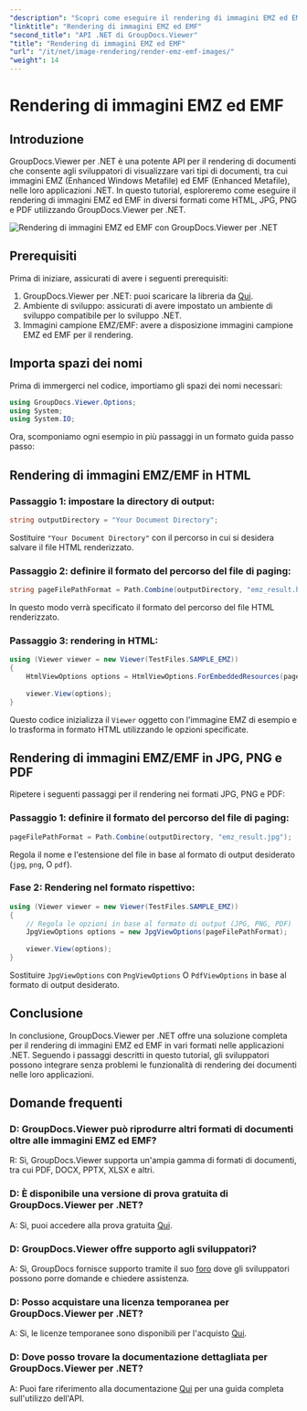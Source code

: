 ```yaml
---
"description": "Scopri come eseguire il rendering di immagini EMZ ed EMF in vari formati utilizzando GroupDocs.Viewer per .NET. Tutorial semplice da seguire per sviluppatori."
"linktitle": "Rendering di immagini EMZ ed EMF"
"second_title": "API .NET di GroupDocs.Viewer"
"title": "Rendering di immagini EMZ ed EMF"
"url": "/it/net/image-rendering/render-emz-emf-images/"
"weight": 14
---
```


# Rendering di immagini EMZ ed EMF

## Introduzione

GroupDocs.Viewer per .NET è una potente API per il rendering di documenti che consente agli sviluppatori di visualizzare vari tipi di documenti, tra cui immagini EMZ (Enhanced Windows Metafile) ed EMF (Enhanced Metafile), nelle loro applicazioni .NET. In questo tutorial, esploreremo come eseguire il rendering di immagini EMZ ed EMF in diversi formati come HTML, JPG, PNG e PDF utilizzando GroupDocs.Viewer per .NET.

![Rendering di immagini EMZ ed EMF con GroupDocs.Viewer per .NET](/viewer/image-rendering/render-emz-and-emf-images.png)

## Prerequisiti

Prima di iniziare, assicurati di avere i seguenti prerequisiti:

1. GroupDocs.Viewer per .NET: puoi scaricare la libreria da [Qui](https://releases.groupdocs.com/viewer/net/).
2. Ambiente di sviluppo: assicurati di avere impostato un ambiente di sviluppo compatibile per lo sviluppo .NET.
3. Immagini campione EMZ/EMF: avere a disposizione immagini campione EMZ ed EMF per il rendering.

## Importa spazi dei nomi

Prima di immergerci nel codice, importiamo gli spazi dei nomi necessari:

```csharp
using GroupDocs.Viewer.Options;
using System;
using System.IO;
```

Ora, scomponiamo ogni esempio in più passaggi in un formato guida passo passo:

## Rendering di immagini EMZ/EMF in HTML

### Passaggio 1: impostare la directory di output:
```csharp
string outputDirectory = "Your Document Directory";
```
Sostituire `"Your Document Directory"` con il percorso in cui si desidera salvare il file HTML renderizzato.

### Passaggio 2: definire il formato del percorso del file di paging:
```csharp
string pageFilePathFormat = Path.Combine(outputDirectory, "emz_result.html");
```
In questo modo verrà specificato il formato del percorso del file HTML renderizzato.

### Passaggio 3: rendering in HTML:
```csharp
using (Viewer viewer = new Viewer(TestFiles.SAMPLE_EMZ))
{
    HtmlViewOptions options = HtmlViewOptions.ForEmbeddedResources(pageFilePathFormat);
    
    viewer.View(options);
}
```
Questo codice inizializza il `Viewer` oggetto con l'immagine EMZ di esempio e lo trasforma in formato HTML utilizzando le opzioni specificate.

## Rendering di immagini EMZ/EMF in JPG, PNG e PDF

Ripetere i seguenti passaggi per il rendering nei formati JPG, PNG e PDF:

### Passaggio 1: definire il formato del percorso del file di paging:
```csharp
pageFilePathFormat = Path.Combine(outputDirectory, "emz_result.jpg");
```
Regola il nome e l'estensione del file in base al formato di output desiderato (`jpg`, `png`, O `pdf`).

### Fase 2: Rendering nel formato rispettivo:
```csharp
using (Viewer viewer = new Viewer(TestFiles.SAMPLE_EMZ))
{
    // Regola le opzioni in base al formato di output (JPG, PNG, PDF)
    JpgViewOptions options = new JpgViewOptions(pageFilePathFormat);
    
    viewer.View(options);
}
```
Sostituire `JpgViewOptions` con `PngViewOptions` O `PdfViewOptions` in base al formato di output desiderato.

## Conclusione

In conclusione, GroupDocs.Viewer per .NET offre una soluzione completa per il rendering di immagini EMZ ed EMF in vari formati nelle applicazioni .NET. Seguendo i passaggi descritti in questo tutorial, gli sviluppatori possono integrare senza problemi le funzionalità di rendering dei documenti nelle loro applicazioni.

## Domande frequenti

### D: GroupDocs.Viewer può riprodurre altri formati di documenti oltre alle immagini EMZ ed EMF?
R: Sì, GroupDocs.Viewer supporta un'ampia gamma di formati di documenti, tra cui PDF, DOCX, PPTX, XLSX e altri.

### D: È disponibile una versione di prova gratuita di GroupDocs.Viewer per .NET?
A: Sì, puoi accedere alla prova gratuita [Qui](https://releases.groupdocs.com/).

### D: GroupDocs.Viewer offre supporto agli sviluppatori?
A: Sì, GroupDocs fornisce supporto tramite il suo [foro](https://forum.groupdocs.com/c/viewer/9) dove gli sviluppatori possono porre domande e chiedere assistenza.

### D: Posso acquistare una licenza temporanea per GroupDocs.Viewer per .NET?
A: Sì, le licenze temporanee sono disponibili per l'acquisto [Qui](https://purchase.groupdocs.com/temporary-license/).

### D: Dove posso trovare la documentazione dettagliata per GroupDocs.Viewer per .NET?
A: Puoi fare riferimento alla documentazione [Qui](https://tutorials.groupdocs.com/viewer/net/) per una guida completa sull'utilizzo dell'API.